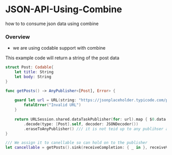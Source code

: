 # JSON-API-Using-Combine
how to to consume json data using combine

### Overview 
- we are using codable support with combine

This example code will return a string of the post data

```swift
struct Post: Codable{
    let title: String
    let body: String
}

func getPosts() -> AnyPublisher<[Post], Error> {
    
    guard let url = URL(string: "https://jsonplaceholder.typicode.com/posts") else {
        fatalError("Invalid URL")
    }
    
    return URLSession.shared.dataTaskPublisher(for: url).map { $0.data }
        .decode(type: [Post].self, decoder: JSONDecoder())
        .eraseToAnyPublisher() /// it is not teid up to any publihser and allows any publisher to access it
}

/// We assign it to canellable so can hold on to the publisher
let cancellable = getPosts().sink(receiveCompletion: { _ in }, receiveValue: { print($0) })
```

